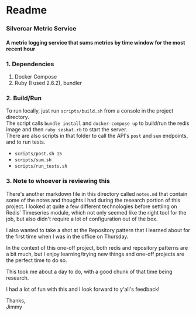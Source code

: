 # Readme

### Silvercar Metric Service
#### A metric logging service that sums metrics by time window for the most recent hour

### 1. Dependencies
1. Docker Compose
2. Ruby (I used 2.6.2), bundler 


### 2. Build/Run 
To run locally, just run `scripts/build.sh` from a console in the project directory.  
The script calls `bundle install` and `docker-compose up` to build/run the redis image and then `ruby seshat.rb` to start the server.  
There are also scripts in that folder to call the API's `post` and `sum` endpoints, and to run tests.  
- `scripts/post.sh 15`
- `scripts/sum.sh`
- `scripts/run_tests.sh`

### 3. Note to whoever is reviewing this

There's another markdown file in this directory called `notes.md` that contain some of the notes and thoughts I had during the research portion of this project.
I looked at quite a few different technologies before settling on Redis' Timeseries module, which not only seemed like the right tool for the job, but also didn't require a lot of configuration out of the box. 

I also wanted to take a shot at the Repository pattern that I learned about for the first time when I was in the office on Thursday.  

In the context of this one-off project, both redis and repository patterns are a bit much, but I enjoy learning/trying new things and one-off projects are the perfect time to do so.

This took me about a day to do, with a good chunk of that time being research.
 
I had a lot of fun with this and I look forward to y'all's feedback!  

Thanks,  
Jimmy

